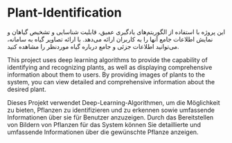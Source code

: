 # Plant-Identification


این پروژه با استفاده از الگوریتم‌های یادگیری عمیق، قابلیت شناسایی و تشخیص گیاهان و نمایش اطلاعات جامع آنها را به کاربران ارائه می‌دهد. با ارائه تصاویر گیاه به سامانه، می‌توانید اطلاعات جزئی و جامع درباره گیاه موردنظر را مشاهده کنید.


This project uses deep learning algorithms to provide the capability of identifying and recognizing plants, as well as displaying comprehensive information about them to users. By providing images of plants to the system, you can view detailed and comprehensive information about the desired plant.


Dieses Projekt verwendet Deep-Learning-Algorithmen, um die Möglichkeit zu bieten, Pflanzen zu identifizieren und zu erkennen sowie umfassende Informationen über sie für Benutzer anzuzeigen. Durch das Bereitstellen von Bildern von Pflanzen für das System können Sie detaillierte und umfassende Informationen über die gewünschte Pflanze anzeigen.
